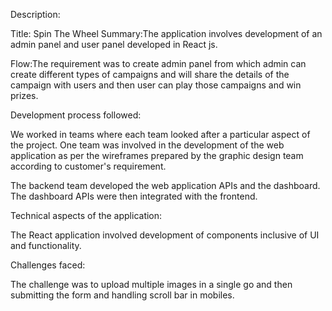 Description:

Title: Spin The Wheel
Summary:The application involves development of an admin panel and user panel developed in React js.

Flow:The requirement was to create admin panel from which admin can create different types of campaigns and will share the details of the campaign with users and then user can play those campaigns and win prizes.

Development process followed:

We worked in teams where each team looked after a particular aspect of the project. One team was involved in the development of the web application as per the wireframes prepared by the graphic design team according to customer's requirement.

The backend team developed the web application APIs and the dashboard. The dashboard APIs were then integrated with the frontend.

Technical aspects of the application:

The React application involved development of components inclusive of UI and functionality.

Challenges faced:

The challenge was to upload multiple images in a single go and then submitting the form and handling scroll bar in mobiles.
